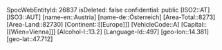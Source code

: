 ﻿---
location: [47.712,14.381]
type: Country
tags:
- geo/Country
---
SpocWebEntityId: 26837
isDeleted: false
confidential: public
[ISO2::AT]
[ISO3::AUT]
[name-en::Austria]
[name-de::Österreich]
[Area-Total::8273]
[Area-Land::82730]
[Continent::[[Europe]]]
[VehicleCode::A]
[Capital::[[Wien=Vienna]]]
[Alcohol-l::13.2]
[Language-Id::497]
[geo-lon::14.381]
[geo-lat::47.712]

